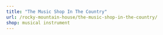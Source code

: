 ```yaml
---
title: "The Music Shop In The Country"
url: /rocky-mountain-house/the-music-shop-in-the-country/
shop: musical instrument
---
```

